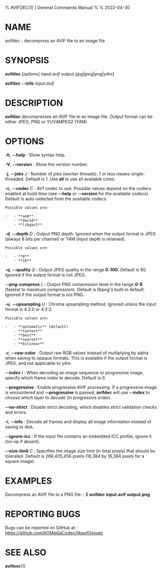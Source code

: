 % AVIFDEC(1) | General Commands Manual
%
% 2022-04-30

<!--
This man page is written in pandoc's Markdown.
See: https://pandoc.org/MANUAL.html#pandocs-markdown
-->

# NAME

avifdec - decompress an AVIF file to an image file

# SYNOPSIS

**avifdec** [_options_] _input.avif_ _output._[_jpg_|_jpeg_|_png_|_y4m_]

**avifdec** **\--info** _input.avif_

# DESCRIPTION

**avifdec** decompresses an AVIF file to an image file.
Output format can be either JPEG, PNG or YUV4MPEG2 (Y4M).

# OPTIONS

**-h**, **\--help**
:   Show syntax help.

**-V**, **\--version**
:   Show the version number.

**-j**, **\--jobs** _J_
:   Number of jobs (worker threads).
    1 or less means single-threaded.
    Default is 1.
    Use **all** to use all available cores.

**-c**, **\--codec** _C_
:   AV1 codec to use.
    Possible values depend on the codecs enabled at build time (see **\--help**
    or **\--version** for the available codecs).
    Default is auto-selected from the available codecs.

    Possible values are:

    :   - **aom**
        - **dav1d**
        - **libgav1**

**-d**, **\--depth** _D_
:   Output PNG depth.
    Ignored when the output format is JPEG (always 8 bits per channel) or Y4M
    (input depth is retained).

    Possible values are:

    :   - **8**
        - **16**

**-q**, **\--quality** _Q_
:   Output JPEG quality in the range **0**-**100**.
    Default is 90.
    Ignored if the output format is not JPEG.

**\--png-compress** _L_
:   Output PNG compression level in the range **0**-**9** (fastest to maximum
    compression).
    Default is libpng's built-in default.
    Ignored if the output format is not PNG.

**-u**, **\--upsampling** _U_
:   Chroma upsampling method.
    Ignored unless the input format is 4:2:0 or 4:2:2.

    Possible values are:

    :   - **automatic** (default)
        - **fastest**
        - **best**
        - **nearest**
        - **bilinear**

**-r**, **\--raw-color**
:   Output raw RGB values instead of multiplying by alpha when saving to opaque
    formats.
    This is available if the output format is JPEG, and not applicable to y4m.

**\--index** _I_
:   When decoding an image sequence or progressive image, specify which frame
    index to decode.
    Default is 0.

**\--progressive**
:   Enable progressive AVIF processing.
    If a progressive image is encountered and **\--progressive** is passed,
    **avifdec** will use **\--index** to choose which layer to decode (in
    progressive order).

**\--no-strict**
:   Disable strict decoding, which disables strict validation checks and errors.

**-i**, **\--info**
:   Decode all frames and display all image information instead of saving to
    disk.

**\--ignore-icc**
:   If the input file contains an embedded ICC profile, ignore it (no-op if
    absent).

**\--size-limit** _C_
:   Specifies the image size limit (in total pixels) that should be tolerated.
    Default is 268,435,456 pixels (16,384 by 16,384 pixels for a square image).

# EXAMPLES

Decompress an AVIF file to a PNG file:
:   $ **avifdec input.avif output.png**

# REPORTING BUGS

Bugs can be reported on GitHub at:
:   <https://github.com/AOMediaCodec/libavif/issues>

# SEE ALSO

**avifenc**(1)
